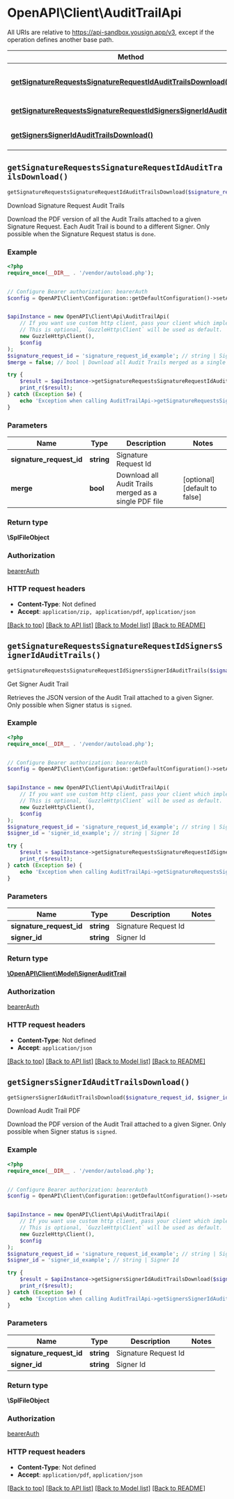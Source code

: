 # OpenAPI\Client\AuditTrailApi

All URIs are relative to https://api-sandbox.yousign.app/v3, except if the operation defines another base path.

| Method | HTTP request | Description |
| ------------- | ------------- | ------------- |
| [**getSignatureRequestsSignatureRequestIdAuditTrailsDownload()**](AuditTrailApi.md#getSignatureRequestsSignatureRequestIdAuditTrailsDownload) | **GET** /signature_requests/{signatureRequestId}/audit_trails/download | Download Signature Request Audit Trails |
| [**getSignatureRequestsSignatureRequestIdSignersSignerIdAuditTrails()**](AuditTrailApi.md#getSignatureRequestsSignatureRequestIdSignersSignerIdAuditTrails) | **GET** /signature_requests/{signatureRequestId}/signers/{signerId}/audit_trails | Get Signer Audit Trail |
| [**getSignersSignerIdAuditTrailsDownload()**](AuditTrailApi.md#getSignersSignerIdAuditTrailsDownload) | **GET** /signature_requests/{signatureRequestId}/signers/{signerId}/audit_trails/download | Download Audit Trail PDF |


## `getSignatureRequestsSignatureRequestIdAuditTrailsDownload()`

```php
getSignatureRequestsSignatureRequestIdAuditTrailsDownload($signature_request_id, $merge): \SplFileObject
```

Download Signature Request Audit Trails

Download the PDF version of all the Audit Trails attached to a given Signature Request. Each Audit Trail is bound to a different Signer. Only possible when the Signature Request status is `done`.

### Example

```php
<?php
require_once(__DIR__ . '/vendor/autoload.php');


// Configure Bearer authorization: bearerAuth
$config = OpenAPI\Client\Configuration::getDefaultConfiguration()->setAccessToken('YOUR_ACCESS_TOKEN');


$apiInstance = new OpenAPI\Client\Api\AuditTrailApi(
    // If you want use custom http client, pass your client which implements `GuzzleHttp\ClientInterface`.
    // This is optional, `GuzzleHttp\Client` will be used as default.
    new GuzzleHttp\Client(),
    $config
);
$signature_request_id = 'signature_request_id_example'; // string | Signature Request Id
$merge = false; // bool | Download all Audit Trails merged as a single PDF file

try {
    $result = $apiInstance->getSignatureRequestsSignatureRequestIdAuditTrailsDownload($signature_request_id, $merge);
    print_r($result);
} catch (Exception $e) {
    echo 'Exception when calling AuditTrailApi->getSignatureRequestsSignatureRequestIdAuditTrailsDownload: ', $e->getMessage(), PHP_EOL;
}
```

### Parameters

| Name | Type | Description  | Notes |
| ------------- | ------------- | ------------- | ------------- |
| **signature_request_id** | **string**| Signature Request Id | |
| **merge** | **bool**| Download all Audit Trails merged as a single PDF file | [optional] [default to false] |

### Return type

**\SplFileObject**

### Authorization

[bearerAuth](../../README.md#bearerAuth)

### HTTP request headers

- **Content-Type**: Not defined
- **Accept**: `application/zip, application/pdf`, `application/json`

[[Back to top]](#) [[Back to API list]](../../README.md#endpoints)
[[Back to Model list]](../../README.md#models)
[[Back to README]](../../README.md)

## `getSignatureRequestsSignatureRequestIdSignersSignerIdAuditTrails()`

```php
getSignatureRequestsSignatureRequestIdSignersSignerIdAuditTrails($signature_request_id, $signer_id): \OpenAPI\Client\Model\SignerAuditTrail
```

Get Signer Audit Trail

Retrieves the JSON version of the Audit Trail attached to a given Signer. Only possible when Signer status is `signed`.

### Example

```php
<?php
require_once(__DIR__ . '/vendor/autoload.php');


// Configure Bearer authorization: bearerAuth
$config = OpenAPI\Client\Configuration::getDefaultConfiguration()->setAccessToken('YOUR_ACCESS_TOKEN');


$apiInstance = new OpenAPI\Client\Api\AuditTrailApi(
    // If you want use custom http client, pass your client which implements `GuzzleHttp\ClientInterface`.
    // This is optional, `GuzzleHttp\Client` will be used as default.
    new GuzzleHttp\Client(),
    $config
);
$signature_request_id = 'signature_request_id_example'; // string | Signature Request Id
$signer_id = 'signer_id_example'; // string | Signer Id

try {
    $result = $apiInstance->getSignatureRequestsSignatureRequestIdSignersSignerIdAuditTrails($signature_request_id, $signer_id);
    print_r($result);
} catch (Exception $e) {
    echo 'Exception when calling AuditTrailApi->getSignatureRequestsSignatureRequestIdSignersSignerIdAuditTrails: ', $e->getMessage(), PHP_EOL;
}
```

### Parameters

| Name | Type | Description  | Notes |
| ------------- | ------------- | ------------- | ------------- |
| **signature_request_id** | **string**| Signature Request Id | |
| **signer_id** | **string**| Signer Id | |

### Return type

[**\OpenAPI\Client\Model\SignerAuditTrail**](../Model/SignerAuditTrail.md)

### Authorization

[bearerAuth](../../README.md#bearerAuth)

### HTTP request headers

- **Content-Type**: Not defined
- **Accept**: `application/json`

[[Back to top]](#) [[Back to API list]](../../README.md#endpoints)
[[Back to Model list]](../../README.md#models)
[[Back to README]](../../README.md)

## `getSignersSignerIdAuditTrailsDownload()`

```php
getSignersSignerIdAuditTrailsDownload($signature_request_id, $signer_id): \SplFileObject
```

Download Audit Trail PDF

Download the PDF version of the Audit Trail attached to a given Signer. Only possible when Signer status is `signed`.

### Example

```php
<?php
require_once(__DIR__ . '/vendor/autoload.php');


// Configure Bearer authorization: bearerAuth
$config = OpenAPI\Client\Configuration::getDefaultConfiguration()->setAccessToken('YOUR_ACCESS_TOKEN');


$apiInstance = new OpenAPI\Client\Api\AuditTrailApi(
    // If you want use custom http client, pass your client which implements `GuzzleHttp\ClientInterface`.
    // This is optional, `GuzzleHttp\Client` will be used as default.
    new GuzzleHttp\Client(),
    $config
);
$signature_request_id = 'signature_request_id_example'; // string | Signature Request Id
$signer_id = 'signer_id_example'; // string | Signer Id

try {
    $result = $apiInstance->getSignersSignerIdAuditTrailsDownload($signature_request_id, $signer_id);
    print_r($result);
} catch (Exception $e) {
    echo 'Exception when calling AuditTrailApi->getSignersSignerIdAuditTrailsDownload: ', $e->getMessage(), PHP_EOL;
}
```

### Parameters

| Name | Type | Description  | Notes |
| ------------- | ------------- | ------------- | ------------- |
| **signature_request_id** | **string**| Signature Request Id | |
| **signer_id** | **string**| Signer Id | |

### Return type

**\SplFileObject**

### Authorization

[bearerAuth](../../README.md#bearerAuth)

### HTTP request headers

- **Content-Type**: Not defined
- **Accept**: `application/pdf`, `application/json`

[[Back to top]](#) [[Back to API list]](../../README.md#endpoints)
[[Back to Model list]](../../README.md#models)
[[Back to README]](../../README.md)
